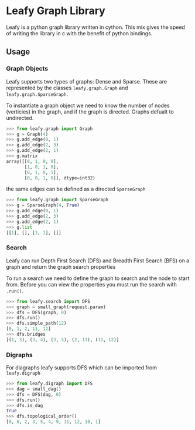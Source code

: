 # Leafy Graph Library
Leafy is a python graph library written in cython. This mix gives the speed of writing
the library in c with the benefit of python bindings.

## Usage

### Graph Objects
Leafy supports two types of graphs: Dense and Sparse. These are represented by the 
classes `leafy.graph.Graph` and `leafy.graph.SparseGraph`.

To instantiate a graph object we need to know the number of nodes (verticies) in the
graph, and if the graph is directed. Graphs defualt to undirected.

```python
>>> from leafy.graph import Graph
>>> g = Graph(4)
>>> g.add_edge(0, 1)
>>> g.add_edge(2, 3)
>>> g.add_edge(2, 1)
>>> g.matrix
array([[0, 1, 0, 0],
       [1, 0, 1, 0],
       [0, 1, 0, 1],
       [0, 0, 1, 0]], dtype=int32)
```

the same edges can be defined as a directed `SparseGraph`

```python
>>> from leafy.graph import SparseGraph
>>> g = SparseGraph(4, True)
>>> g.add_edge(0, 1)
>>> g.add_edge(2, 3)
>>> g.add_edge(2, 1)
>>> g.list
[[1], [], [3, 1], []]
```

### Search

Leafy can run Depth First Search (DFS) and Breadth First Search (BFS) on a graph and
return the graph search properties

To run a search we need to define the graph to search and the node to start from.
Before you can view the properties you must run the search with `.run()`.

```python
>>> from leafy.search import DFS
>>> graph = small_graph(request.param)
>>> dfs = DFS(graph, 0)
>>> dfs.run()
>>> dfs.simple_path(12)
[0, 1, 2, 11, 12]
>>> dfs.bridges
[(1, 3), (3, 4), (3, 5), (2, 11), (11, 12)]
```

### Digraphs

For diagraphs leafy supports DFS which can be imported from `leafy.digraph`

```python
>>> from leafy.digraph import DFS
>>> dag = small_dag()
>>> dfs = DFS(dag, 0)
>>> dfs.run()
>>> dfs.is_dag
True
>>> dfs.topological_order()
[0, 6, 2, 3, 5, 4, 9, 11, 12, 10, 1]
```
